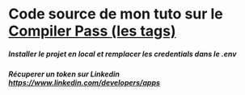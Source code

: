 # Code source de mon tuto sur le [Compiler Pass (les tags)](https://youtu.be/sEsXp1bMHHQ)

##### Installer le projet en local et remplacer les credentials dans le .env

##### Récuperer un token sur Linkedin https://www.linkedin.com/developers/apps 
